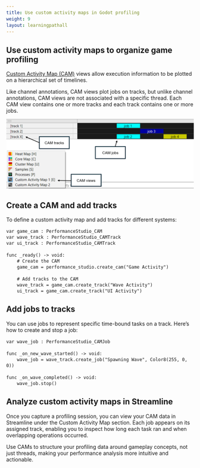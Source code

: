 ```yaml
---
title: Use custom activity maps in Godot profiling
weight: 9
layout: learningpathall
---
```


## Use custom activity maps to organize game profiling

[Custom Activity Map (CAM)](https://developer.arm.com/documentation/101816/latest/Annotate-your-code/User-space-annotations/Custom-Activity-Map-annotations) views allow execution information to be plotted on a hierarchical set of timelines. 

Like channel annotations, CAM views plot jobs on tracks, but unlike channel annotations, CAM views are not associated with a specific thread. Each CAM view contains one or more tracks and each track contains one or more jobs.

![Custom activity maps in Streamline#center](sl_cam.png "Custom activity maps in Streamline")

## Create a CAM and add tracks

To define a custom activity map and add tracks for different systems:

```console
var game_cam : PerformanceStudio_CAM
var wave_track : PerformanceStudio_CAMTrack
var ui_track : PerformanceStudio_CAMTrack

func _ready() -> void:
    # Create the CAM
    game_cam = performance_studio.create_cam("Game Activity")

    # Add tracks to the CAM
    wave_track = game_cam.create_track("Wave Activity")
    ui_track = game_cam.create_track("UI Activity")
```

## Add jobs to tracks

You can use jobs to represent specific time-bound tasks on a track. Here’s how to create and stop a job:

```console
var wave_job : PerformanceStudio_CAMJob

func _on_new_wave_started() -> void:
    wave_job = wave_track.create_job("Spawning Wave", Color8(255, 0, 0))

func _on_wave_completed() -> void:
    wave_job.stop()
```

## Analyze custom activity maps in Streamline

Once you capture a profiling session, you can view your CAM data in Streamline under the Custom Activity Map section. Each job appears on its assigned track, enabling you to inspect how long each task ran and when overlapping operations occurred.

Use CAMs to structure your profiling data around gameplay concepts, not just threads, making your performance analysis more intuitive and actionable.